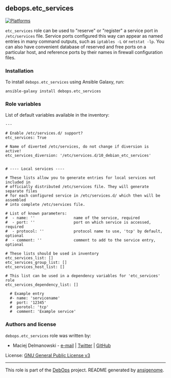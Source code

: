 ## debops.etc_services

[![Platforms](http://img.shields.io/badge/platforms-debian%20|%20ubuntu-lightgrey.svg)](#)

`etc_services` role can be used to "reserve" or "register" a service port
in `/etc/services` file. Service ports configured this way can appear as
named entries in many command outputs, such as `iptables -L` or `netstat -lp`.
You can also have convenient database of reserved and free ports on
a particular host, and reference ports by their names in firewall
configuration files.

### Installation

To install `debops.etc_services` using Ansible Galaxy, run:

    ansible-galaxy install debops.etc_services




### Role variables

List of default variables available in the inventory:

    ---
    
    # Enable /etc/services.d/ support?
    etc_services: True
    
    # Name of diverted /etc/services, do not change if diversion is active!
    etc_services_diversion: '/etc/services.d/10_debian_etc_services'
    
    
    # ---- Local services ----
    
    # These lists allow you to generate entries for local services not included in
    # officially distributed /etc/services file. They will generate separate files
    # for each configured service in /etc/services.d/ which then will be assembled
    # into complete /etc/services file.
    
    # List of known parameters:
    #  - name: ''                 name of the service, required
    #  - port: ''                 port on which service is accessed, required
    #  - protocol: ''             protocol name to use, 'tcp' by default, optional
    #  - comment: ''              comment to add to the service entry, optional
    
    # These lists should be used in inventory
    etc_services_list: []
    etc_services_group_list: []
    etc_services_host_list: []
    
    # This list can be used in a dependency variables for 'etc_services' role
    etc_services_dependency_list: []
    
      # Example entry
      #- name: 'servicename'
      #  port: '12345'
      #  porotol: 'tcp'
      #  comment: 'Example service'





### Authors and license

`debops.etc_services` role was written by:

- Maciej Delmanowski - [e-mail](mailto:drybjed@gmail.com) | [Twitter](https://twitter.com/drybjed) | [GitHub](https://github.com/drybjed)


License: [GNU General Public License v3](https://tldrlegal.com/license/gnu-general-public-license-v3-(gpl-3))


***

This role is part of the [DebOps](http://debops.org/) project. README generated by [ansigenome](https://github.com/nickjj/ansigenome/).

